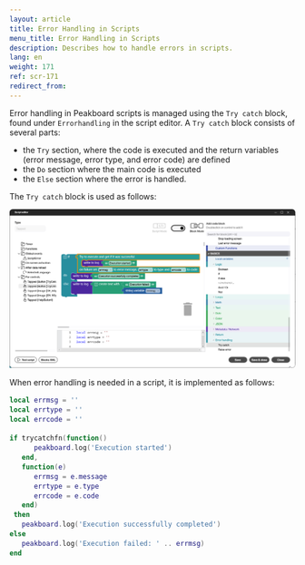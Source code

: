 ```yaml
---
layout: article
title: Error Handling in Scripts
menu_title: Error Handling in Scripts
description: Describes how to handle errors in scripts.
lang: en
weight: 171
ref: scr-171
redirect_from:
---
```


Error handling in Peakboard scripts is managed using the `Try catch` block, found under `Errorhandling` in the script editor. A `Try catch` block consists of several parts:
- the `Try` section, where the code is executed and the return variables (error message, error type, and error code) are defined
- the `Do` section where the main code is executed
- the `Else` section where the error is handled.

The `Try catch` block is used as follows:

![Error Handling in Peakboard Script](/assets/images/scripting/Scripting_Beispiele/error-handling/en-script-try-catch.png)

When error handling is needed in a script, it is implemented as follows:

```lua
local errmsg = ''
local errtype = ''
local errcode = ''

if trycatchfn(function()
      peakboard.log('Execution started')
   end,
   function(e)
      errmsg = e.message
      errtype = e.type
      errcode = e.code
   end)
 then
   peakboard.log('Execution successfully completed')
else
   peakboard.log('Execution failed: ' .. errmsg)
end
```